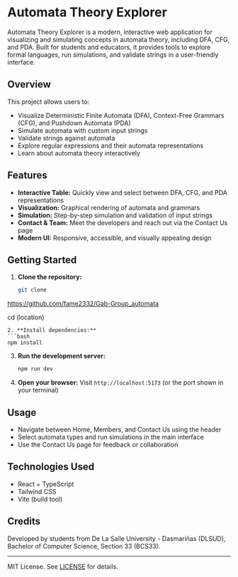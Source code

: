 # Automata Theory Explorer

Automata Theory Explorer is a modern, interactive web application for visualizing and simulating concepts in automata theory, including DFA, CFG, and PDA. Built for students and educators, it provides tools to explore formal languages, run simulations, and validate strings in a user-friendly interface.

## Overview
This project allows users to:
- Visualize Deterministic Finite Automata (DFA), Context-Free Grammars (CFG), and Pushdown Automata (PDA)
- Simulate automata with custom input strings
- Validate strings against automata
- Explore regular expressions and their automata representations
- Learn about automata theory interactively

## Features
- **Interactive Table:** Quickly view and select between DFA, CFG, and PDA representations
- **Visualization:** Graphical rendering of automata and grammars
- **Simulation:** Step-by-step simulation and validation of input strings
- **Contact & Team:** Meet the developers and reach out via the Contact Us page
- **Modern UI:** Responsive, accessible, and visually appealing design

## Getting Started
1. **Clone the repository:**
   ```bash
   git clone 
https://github.com/fame2332/Gab-Group_automata




   cd (location)
   ```
2. **Install dependencies:**
   ```bash
   npm install
   ```
3. **Run the development server:**
   ```bash
   npm run dev
   ```
4. **Open your browser:**
   Visit `http://localhost:5173` (or the port shown in your terminal)

## Usage
- Navigate between Home, Members, and Contact Us using the header
- Select automata types and run simulations in the main interface
- Use the Contact Us page for feedback or collaboration

## Technologies Used
- React + TypeScript
- Tailwind CSS
- Vite (build tool)

## Credits
Developed by students from De La Salle University - Dasmariñas (DLSUD), Bachelor of Computer Science, Section 33 (BCS33).

---

MIT License. See [LICENSE](LICENSE) for details. 
